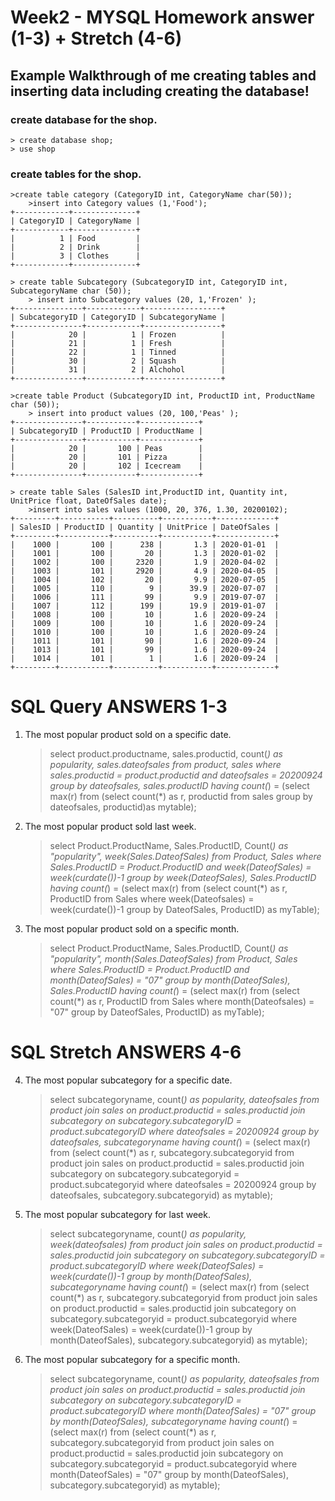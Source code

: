 # Week2 - MYSQL Homework answer (1-3) + Stretch (4-6)

## Example Walkthrough of me creating tables and inserting data including creating the database!

### create database for the shop.
	> create database shop;
	> use shop
### create tables for the shop.
	>create table category (CategoryID int, CategoryName char(50));
		>insert into Category values (1,'Food');
	+------------+--------------+
	| CategoryID | CategoryName |
	+------------+--------------+
	|          1 | Food         |
	|          2 | Drink        |
	|          3 | Clothes      |
	+------------+--------------+

	> create table Subcategory (SubcategoryID int, CategoryID int, SubcategoryName char (50));
		> insert into Subcategory values (20, 1,'Frozen' );
	+---------------+------------+-----------------+
	| SubcategoryID | CategoryID | SubcategoryName |
	+---------------+------------+-----------------+
	|            20 |          1 | Frozen          |
	|            21 |          1 | Fresh           |
	|            22 |          1 | Tinned          |
	|            30 |          2 | Squash          |
	|            31 |          2 | Alchohol        |
	+---------------+------------+-----------------+

	>create table Product (SubcategoryID int, ProductID int, ProductName char (50));
		> insert into product values (20, 100,'Peas' );
	+---------------+-----------+-------------+
	| SubcategoryID | ProductID | ProductName |
	+---------------+-----------+-------------+
	|            20 |       100 | Peas        |
	|            20 |       101 | Pizza       |
	|            20 |       102 | Icecream    |
	+---------------+-----------+-------------+

	> create table Sales (SalesID int,ProductID int, Quantity int, UnitPrice float, DateOfSales date);
		>insert into sales values (1000, 20, 376, 1.30, 20200102);
	+---------+-----------+----------+-----------+-------------+
	| SalesID | ProductID | Quantity | UnitPrice | DateOfSales |
	+---------+-----------+----------+-----------+-------------+
	|    1000 |       100 |      238 |       1.3 | 2020-01-01  |
	|    1001 |       100 |       20 |       1.3 | 2020-01-02  |
	|    1002 |       100 |     2320 |       1.9 | 2020-04-02  |
	|    1003 |       101 |     2920 |       4.9 | 2020-04-05  |
	|    1004 |       102 |       20 |       9.9 | 2020-07-05  |
	|    1005 |       110 |        9 |      39.9 | 2020-07-07  |
	|    1006 |       111 |       99 |       9.9 | 2019-07-07  |
	|    1007 |       112 |      199 |      19.9 | 2019-01-07  |
	|    1008 |       100 |       10 |       1.6 | 2020-09-24  |
	|    1009 |       100 |       10 |       1.6 | 2020-09-24  |
	|    1010 |       100 |       10 |       1.6 | 2020-09-24  |
	|    1011 |       101 |       90 |       1.6 | 2020-09-24  |
	|    1013 |       101 |       99 |       1.6 | 2020-09-24  |
	|    1014 |       101 |        1 |       1.6 | 2020-09-24  |
	+---------+-----------+----------+-----------+-------------+


#  SQL Query ANSWERS 1-3

1. The most popular product sold on a specific date.

	> select product.productname, sales.productid, count(*) as popularity, sales.dateofsales from product, sales where sales.productid = product.productid and dateofsales = 20200924 group by dateofsales, sales.productID having count(*) = (select max(r) from (select count(*) as r, productid from sales group by dateofsales, productid)as mytable);

2. The most popular product sold last week. 

	>select Product.ProductName, Sales.ProductID, Count(*) as "popularity", week(Sales.DateofSales) from Product, Sales where Sales.ProductID = Product.ProductID and week(DateofSales) = week(curdate())-1  group by week(DateofSales), Sales.ProductID having count(*) = (select max(r) from (select count(*) as r, ProductID from Sales where week(Dateofsales) = week(curdate())-1 group by DateofSales, ProductID) as myTable);

3. The most popular product sold on a specific month.

	>select Product.ProductName, Sales.ProductID, Count(*) as "popularity", month(Sales.DateofSales) from Product, Sales where Sales.ProductID = Product.ProductID and month(DateofSales) = "07" group by month(DateofSales), Sales.ProductID having count(*) = (select max(r) from (select count(*) as r, ProductID from Sales where month(Dateofsales) = "07" group by DateofSales, ProductID) as myTable);

#  SQL Stretch ANSWERS 4-6

4. The most popular subcategory for a specific date.

	>select subcategoryname, count(*) as popularity, dateofsales from product join sales on product.productid = sales.productid join subcategory on subcategory.subcategoryID = product.subcategoryID where dateofsales = 20200924 group by dateofsales, subcategoryname having count(*) = (select max(r) from (select count(*) as r, subcategory.subcategoryid from product join sales on product.productid = sales.productid join subcategory on subcategory.subcategoryid = product.subcategoryid where dateofsales = 20200924 group by dateofsales, subcategory.subcategoryid) as mytable); 

5. The most popular subcategory for last week.
 
	>select subcategoryname, count(*) as popularity, week(dateofsales) from product join sales on product.productid = sales.productid join subcategory on subcategory.subcategoryID = product.subcategoryID where week(DateofSales) = week(curdate())-1 group by month(DateofSales), subcategoryname having count(*) = (select max(r) from (select count(*) as r, subcategory.subcategoryid from product join sales on product.productid = sales.productid join subcategory on subcategory.subcategoryid = product.subcategoryid where week(DateofSales) = week(curdate())-1 group by month(DateofSales), subcategory.subcategoryid) as mytable);

6. The most popular subcategory for a specific month.
	>select subcategoryname, count(*) as popularity, dateofsales from product join sales on product.productid = sales.productid join subcategory on subcategory.subcategoryID = product.subcategoryID where month(DateofSales) = "07" group by month(DateofSales), subcategoryname having count(*) = (select max(r) from (select count(*) as r, subcategory.subcategoryid from product join sales on product.productid = sales.productid join subcategory on subcategory.subcategoryid = product.subcategoryid where month(DateofSales) = "07" group by month(DateofSales), subcategory.subcategoryid) as mytable);

